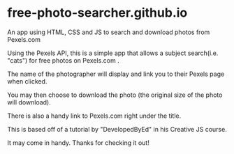 # free-photo-searcher.github.io
An app using HTML, CSS and JS to search and download photos from Pexels.com

Using the Pexels API, this is a simple app that allows a subject search(i.e. "cats") for free photos on Pexels.com .

The name of the photographer will display and link you to their Pexels page when clicked.

You may then choose to download the photo (the original size of the photo will download).

There is also a handy link to Pexels.com right under the title.

This is based off of a tutorial by "DevelopedByEd" in his Creative JS course.

It may come in handy. Thanks for checking it out!

